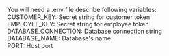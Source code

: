 You will need a .env file describe following variables: <br/>
CUSTOMER_KEY: Secret string for customer token <br/>
EMPLOYEE_KEY: Secret string for employee token <br/>
DATABASE_CONNECTION: Database connection string <br/>
DATABASE_NAME: Database's name <br/>
PORT: Host port <br/>

